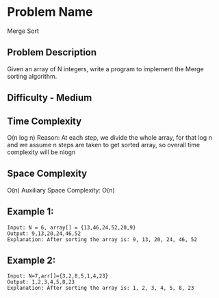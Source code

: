# Problem Name 
Merge Sort

## Problem Description

Given an array of N integers, write a program to implement the Merge sorting algorithm.

## Difficulty - Medium

## Time Complexity
O(n log n) 
Reason: At each step, we divide the whole array, for that log n and we assume n steps are taken to get sorted array, so overall time complexity will be nlogn

## Space Complexity
O(n)
Auxiliary Space Complexity: O(n)

## Example 1:
```
Input: N = 6, array[] = {13,46,24,52,20,9}
Output: 9,13,20,24,46,52
Explanation: After sorting the array is: 9, 13, 20, 24, 46, 52
```

## Example 2:
```
Input: N=7,arr[]={3,2,8,5,1,4,23}
Output: 1,2,3,4,5,8,23
Explanation: After sorting the array is: 1, 2, 3, 4, 5, 8, 23
```